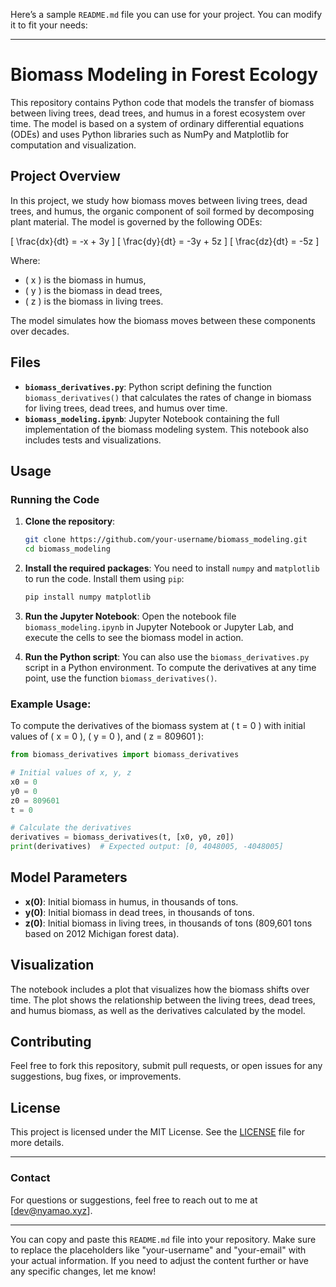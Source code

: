Here’s a sample `README.md` file you can use for your project. You can modify it to fit your needs:

---

# **Biomass Modeling in Forest Ecology**

This repository contains Python code that models the transfer of biomass between living trees, dead trees, and humus in a forest ecosystem over time. The model is based on a system of ordinary differential equations (ODEs) and uses Python libraries such as NumPy and Matplotlib for computation and visualization.

## **Project Overview**

In this project, we study how biomass moves between living trees, dead trees, and humus, the organic component of soil formed by decomposing plant material. The model is governed by the following ODEs:

\[
\frac{dx}{dt} = -x + 3y
\]
\[
\frac{dy}{dt} = -3y + 5z
\]
\[
\frac{dz}{dt} = -5z
\]

Where:
- \( x \) is the biomass in humus,
- \( y \) is the biomass in dead trees,
- \( z \) is the biomass in living trees.

The model simulates how the biomass moves between these components over decades.

## **Files**

- **`biomass_derivatives.py`**: Python script defining the function `biomass_derivatives()` that calculates the rates of change in biomass for living trees, dead trees, and humus over time.
- **`biomass_modeling.ipynb`**: Jupyter Notebook containing the full implementation of the biomass modeling system. This notebook also includes tests and visualizations.

## **Usage**

### **Running the Code**

1. **Clone the repository**:
   ```bash
   git clone https://github.com/your-username/biomass_modeling.git
   cd biomass_modeling
   ```

2. **Install the required packages**:
   You need to install `numpy` and `matplotlib` to run the code. Install them using `pip`:
   ```bash
   pip install numpy matplotlib
   ```

3. **Run the Jupyter Notebook**:
   Open the notebook file `biomass_modeling.ipynb` in Jupyter Notebook or Jupyter Lab, and execute the cells to see the biomass model in action.

4. **Run the Python script**:
   You can also use the `biomass_derivatives.py` script in a Python environment. To compute the derivatives at any time point, use the function `biomass_derivatives()`.

### **Example Usage**:

To compute the derivatives of the biomass system at \( t = 0 \) with initial values of \( x = 0 \), \( y = 0 \), and \( z = 809601 \):

```python
from biomass_derivatives import biomass_derivatives

# Initial values of x, y, z
x0 = 0
y0 = 0
z0 = 809601
t = 0

# Calculate the derivatives
derivatives = biomass_derivatives(t, [x0, y0, z0])
print(derivatives)  # Expected output: [0, 4048005, -4048005]
```

## **Model Parameters**

- **x(0)**: Initial biomass in humus, in thousands of tons.
- **y(0)**: Initial biomass in dead trees, in thousands of tons.
- **z(0)**: Initial biomass in living trees, in thousands of tons (809,601 tons based on 2012 Michigan forest data).

## **Visualization**

The notebook includes a plot that visualizes how the biomass shifts over time. The plot shows the relationship between the living trees, dead trees, and humus biomass, as well as the derivatives calculated by the model.

## **Contributing**

Feel free to fork this repository, submit pull requests, or open issues for any suggestions, bug fixes, or improvements.

## **License**

This project is licensed under the MIT License. See the [LICENSE](LICENSE) file for more details.

---

### **Contact**
For questions or suggestions, feel free to reach out to me at [dev@nyamao.xyz].

---

You can copy and paste this `README.md` file into your repository. Make sure to replace the placeholders like "your-username" and "your-email" with your actual information. If you need to adjust the content further or have any specific changes, let me know!